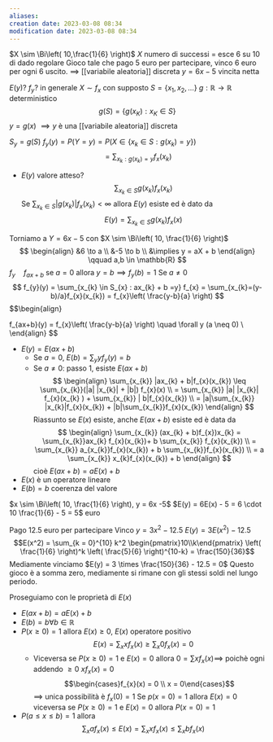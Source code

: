 ```yaml
---
aliases: 
creation date: 2023-03-08 08:34
modification date: 2023-03-08 08:34
---
```

$X \sim \Bi\left( 10,\frac{1}{6} \right)$
$X$ numero di successi = esce $6$ su $10$ di dado regolare
Gioco tale che pago 5 euro per partecipare, vinco 6 euro per ogni 6 uscito.
$\implies$
 [[variabile aleatoria]] discreta $y = 6x - 5$ vincita netta

$E(y)$? $f_{y}$? in generale
$X \sim f_{x}$ con supposto $S = \left\{ x_{1},x_{2},\dots \right\}$
$g : \mathbb{R} \to \mathbb{R}$ deterministico
$$
g(S) = \left\{ g(x_{K}) : x_{K} \in S \right\} 
$$
$y = g(x)$
$\implies y$  è una [[variabile aleatoria]] discreta

$S_{y} = g(S)$
$f_{y}(y) = P(Y = y) = P(X \in \left\{ x_{k} \in S:g(x_{k}) = y \right\})$
$$
= \sum_{x_{k}:g(x_{k}) =y}f_{x}(x_{k})
$$
 - $E(y)$ valore atteso?
 $$
\sum_{x_{k} \in S}g(x_{k})f_{x}(x_{k})
$$
Se $\sum_{x_{k} \in S} |g(x_{k})|f_{x}(x_{k}) < \infty$ allora $E(y)$ esiste ed è dato da
 $$
E(y) = \sum_{x_{k} \in S} g(x_{k}) f_{x}(x)
$$

Torniamo a $Y = 6x - 5$ con $X \sim \Bi\left( 10, \frac{1}{6} \right)$
$$
\begin{align}
&6 \to a \\
&-5 \to b \\
&\implies y = aX + b
\end{align} \qquad a,b \in \mathbb{R}
$$
$f_{y}\quad f_{ax+b}$
se $a = 0$ allora $y = b \implies f_{y}(b) = 1$
Se $a \neq 0$
$$
f_{y}(y) = \sum_{x_{k} \in S_{x} : ax_{k} + b =y} f_{x} = \sum_{x_{k}=(y-b)/a}f_{x}(x_{k}) = f_{x}\left( \frac{y-b}{a} \right)
$$
$$\begin{align}

f_{ax+b}(y) = f_{x}\left( \frac{y-b}{a} \right) \quad \forall y (a  \neq 0) \\
\end{align}
$$
- $E(y) = E(ax + b)$
	-  Se $a = 0$, $E(b) = \sum_{y}yf_{y}(y) = b$
	- Se $a \neq 0$: passo 1, esiste $E(ax + b)$
$$
\begin{align}
\sum_{x_{k}} |ax_{k} + b|f_{x}(x_{k}) \leq \sum_{x_{k}}(|a| |x_{k}| + |b|) f_{x}(x) \\
= \sum_{x_{k}} |a| |x_{k}| f_{x}(x_{k} ) + \sum_{x_{k}} | b|f_{x}(x_{k}) \\
= |a|\sum_{x_{k}} |x_{k}|f_{x}(x_{k}) + |b|\sum_{x_{k}}f_{x}(x_{k})
\end{align}
$$
Riassunto se $E(x)$ esiste, anche $E(ax + b)$ esiste ed è data da
$$
\begin{align}
\sum_{x_{k}} (ax_{k} + b)f_{x})x_{k} = \sum_{x_{k}}ax_{k} f_{x}(x_{k})+ b \sum_{x_{k}} f_{x}(x_{k}) \\
= \sum_{x_{k}} a_{x_{k}}f_{x}(x_{k}) + b \sum_{x_{k}}f_{x}(x_{k}) \\
= a \sum_{x_{k}} x_{k}f_{x}(x_{k}) + b
\end{align}
$$
cioè $E(ax + b) = aE(x) + b$
- $E(x)$ è un operatore lineare
- $E(b) = b$ coerenza del valore 

$x \sim \Bi\left( 10, \frac{1}{6} \right), y = 6x -5$
$E(y) = 6E(x) - 5 = 6 \cdot 10 \frac{1}{6} - 5 = 5$ euro

Pago $12.5$ euro per partecipare
Vinco $y = 3x^2 - 12.5$
$E(y) = 3E(x^2) - 12.5$
$$E(x^2) = \sum_{k = 0}^{10} k^2 \begin{pmatrix}10\\k\end{pmatrix} \left( \frac{1}{6} \right)^k \left( \frac{5}{6} \right)^{10-k} = \frac{150}{36}$$
Mediamente vinciamo
$E(y) = 3 \times \frac{150}{36} - 12.5 = 0$
Questo gioco è a somma zero, mediamente si rimane con gli stessi soldi nel lungo periodo.

Proseguiamo con le proprietà di $E(x)$
- $E(ax + b) = aE(x) + b$
- $E(b)=b \forall b \in \mathbb{R}$
- $P(x \geq 0) = 1$ allora $E(x) \geq 0$, $E(x)$ operatore positivo
  $$E(x) = \sum_{x}x f_{x}(x) \geq \sum_{x}0f_{x}(x) = 0$$
	- Viceversa se $P(x \geq 0) = 1$ e $E(x) = 0$ allora $0 = \sum xf_{x}(x) \implies$
	  poichè ogni addendo $\geq 0$ $x f_{x}(x) = 0$
	  $$\begin{cases}f_{x}(x) = 0 \\
	x = 0\end{cases}$$
	$\implies$ unica possibilità è $f_{x}(0) = 1$
	Se $p(x = 0) = 1$ allora $E(x) = 0$
	viceversa se
	$P(x \geq 0) = 1$ e $E(x) = 0$ allora $P(x = 0) = 1$
- $P(a \leq x \leq b) = 1$ allora 
  $$\sum_{x} af_{x}(x)\leq E(x) = \sum_{x}xf_{x}(x) \leq \sum_{x} b f_{x}(x)$$